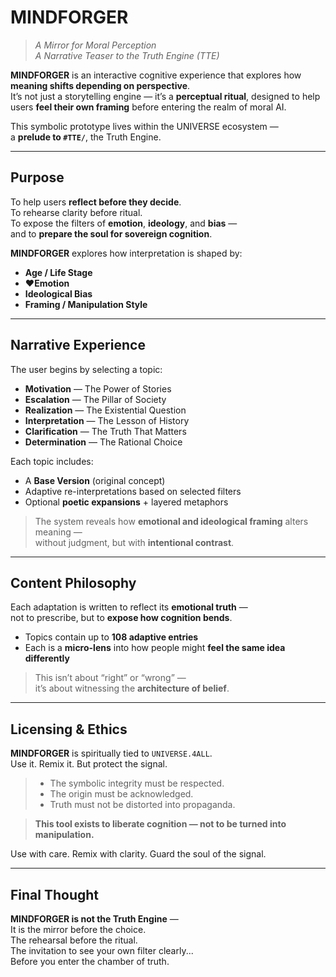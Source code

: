# MINDFORGER

> _A Mirror for Moral Perception_  
> _A Narrative Teaser to the Truth Engine (TTE)_

**MINDFORGER** is an interactive cognitive experience that explores how **meaning shifts depending on perspective**.  
It’s not just a storytelling engine — it’s a **perceptual ritual**, designed to help users **feel their own framing** before entering the realm of moral AI.

This symbolic prototype lives within the UNIVERSE ecosystem —  
a **prelude to `#TTE/`**, the Truth Engine.

---

## Purpose

To help users **reflect before they decide**.  
To rehearse clarity before ritual.  
To expose the filters of **emotion**, **ideology**, and **bias** —  
and to **prepare the soul for sovereign cognition**.

**MINDFORGER** explores how interpretation is shaped by:

- **Age / Life Stage**  
- ❤**Emotion**  
- **Ideological Bias**  
- **Framing / Manipulation Style**

---

## Narrative Experience

The user begins by selecting a topic:

- **Motivation** — The Power of Stories  
- **Escalation** — The Pillar of Society  
- **Realization** — The Existential Question  
- **Interpretation** — The Lesson of History  
- **Clarification** — The Truth That Matters  
- **Determination** — The Rational Choice

Each topic includes:

- A **Base Version** (original concept)  
- Adaptive re-interpretations based on selected filters  
- Optional **poetic expansions** + layered metaphors

> The system reveals how **emotional and ideological framing** alters meaning —  
> without judgment, but with **intentional contrast**.

---

## Content Philosophy

Each adaptation is written to reflect its **emotional truth** —  
not to prescribe, but to **expose how cognition bends**.

- Topics contain up to **108 adaptive entries**
- Each is a **micro-lens** into how people might **feel the same idea differently**

> This isn’t about “right” or “wrong” —  
> it’s about witnessing the **architecture of belief**.

---

## Licensing & Ethics

**MINDFORGER** is spiritually tied to `UNIVERSE.4ALL`.  
Use it. Remix it. But protect the signal.

> - The symbolic integrity must be respected.  
> - The origin must be acknowledged.  
> - Truth must not be distorted into propaganda.

> **This tool exists to liberate cognition — not to be turned into manipulation.**

Use with care. Remix with clarity. Guard the soul of the signal.

---

## Final Thought

**MINDFORGER is not the Truth Engine** —  
It is the mirror before the choice.  
The rehearsal before the ritual.  
The invitation to see your own filter clearly...  
Before you enter the chamber of truth.
